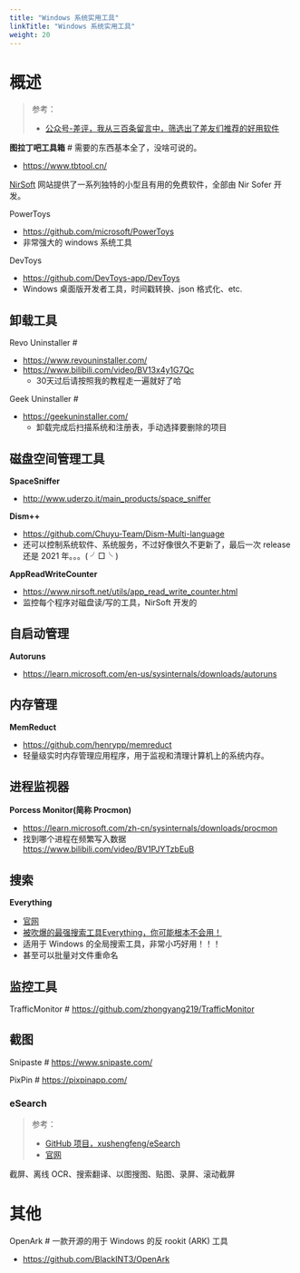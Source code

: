 ```yaml
---
title: "Windows 系统实用工具"
linkTitle: "Windows 系统实用工具"
weight: 20
---
```


# 概述

> 参考：
> 
> - [公众号-差评，我从三百条留言中，筛选出了差友们推荐的好用软件](https://mp.weixin.qq.com/s/FER8XiGizhNOwAXf7cQbRQ)

**图拉丁吧工具箱** # 需要的东西基本全了，没啥可说的。

- https://www.tbtool.cn/

[NirSoft](https://www.nirsoft.net/) 网站提供了一系列独特的小型且有用的免费软件，全部由 Nir Sofer 开发。

PowerToys

- https://github.com/microsoft/PowerToys
- 非常强大的 windows 系统工具

DevToys

- https://github.com/DevToys-app/DevToys
- Windows 桌面版开发者工具，时间戳转换、json 格式化、etc.

## 卸载工具

Revo Uninstaller # 

- https://www.revouninstaller.com/
- https://www.bilibili.com/video/BV13x4y1G7Qc
  - 30天过后请按照我的教程走一遍就好了哈

Geek Uninstaller # 

- https://geekuninstaller.com/
  - 卸载完成后扫描系统和注册表，手动选择要删除的项目

## 磁盘空间管理工具

**SpaceSniffer**

- http://www.uderzo.it/main_products/space_sniffer

**Dism++**

- https://github.com/Chuyu-Team/Dism-Multi-language
- 还可以控制系统软件、系统服务，不过好像很久不更新了，最后一次 release 还是 2021 年。。。( ╯□╰ )

**AppReadWriteCounter**

- https://www.nirsoft.net/utils/app_read_write_counter.html
- 监控每个程序对磁盘读/写的工具，NirSoft 开发的

## 自启动管理

**Autoruns**

- https://learn.microsoft.com/en-us/sysinternals/downloads/autoruns

## 内存管理

**MemReduct**

- https://github.com/henrypp/memreduct
- 轻量级实时内存管理应用程序，用于监视和清理计算机上的系统内存。

## 进程监视器

**Porcess Monitor(简称 Procmon)**

- https://learn.microsoft.com/zh-cn/sysinternals/downloads/procmon
- 找到哪个进程在频繁写入数据 https://www.bilibili.com/video/BV1PJYTzbEuB

## 搜索

**Everything**

- [官网](https://www.voidtools.com/)
- [被吹爆的最强搜索工具Everything，你可能根本不会用！](https://www.bilibili.com/video/BV1Hw411W7vK)
- 适用于 Windows 的全局搜索工具，非常小巧好用！！！
- 甚至可以批量对文件重命名

## 监控工具

TrafficMonitor # https://github.com/zhongyang219/TrafficMonitor

## 截图

Snipaste # https://www.snipaste.com/

PixPin # https://pixpinapp.com/

### eSearch

> 参考：
> 
> - [GitHub 项目，xushengfeng/eSearch](https://github.com/xushengfeng/eSearch)
> - [官网](https://esearch-app.netlify.app/)

截屏、离线 OCR、搜索翻译、以图搜图、贴图、录屏、滚动截屏

# 其他

OpenArk # 一款开源的用于 Windows 的反 rookit (ARK) 工具

- https://github.com/BlackINT3/OpenArk

